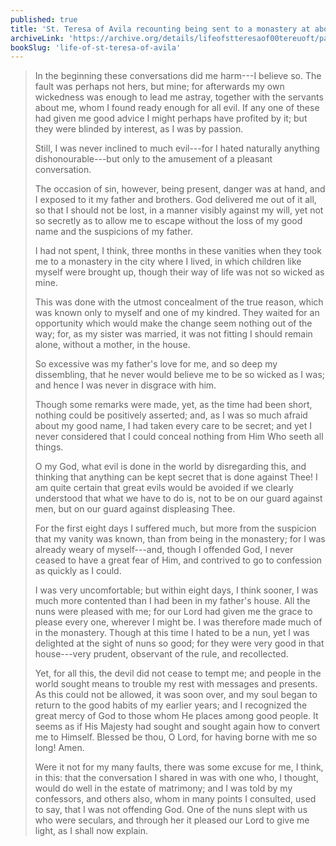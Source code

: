 ```yaml
---
published: true
title: 'St. Teresa of Avila recounting being sent to a monastery at about age 16'
archiveLink: 'https://archive.org/details/lifeofstteresaof00tereuoft/page/10?view=theater'
bookSlug: 'life-of-st-teresa-of-avila'
---
```


> In the beginning these conversations did me harm---I believe so. The fault was perhaps not hers, but mine; for afterwards my own wickedness was enough to lead me astray, together with the servants about me, whom I found ready enough for all evil. If any one of these had given me good advice I might perhaps have profited by it; but they were blinded by interest, as I was by passion.
>
> Still, I was never inclined to much evil---for I hated naturally anything dishonourable---but only to the amusement of a pleasant conversation.
>
> The occasion of sin, however, being present, danger was at hand, and I exposed to it my father and brothers. God delivered me out of it all, so that I should not be lost, in a manner visibly against my will, yet not so secretly as to allow me to escape without the loss of my good name and the suspicions of my father.
>
> I had not spent, I think, three months in these vanities when they took me to a monastery in the city where I lived, in which children like myself were brought up, though their way of life was not so wicked as mine.
>
> This was done with the utmost concealment of the true reason, which was known only to myself and one of my kindred. They waited for an opportunity which would make the change seem nothing out of the way; for, as my sister was married, it was not fitting I should remain alone, without a mother, in the house.
>
> So excessive was my father's love for me, and so deep my dissembling, that he never would believe me to be so wicked as I was; and hence I was never in disgrace with him.
>
> Though some remarks were made, yet, as the time had been short, nothing could be positively asserted; and, as I was so much afraid about my good name, I had taken every care to be secret; and yet I never considered that I could conceal nothing from Him Who seeth all things.
>
> O my God, what evil is done in the world by disregarding this, and thinking that anything can be kept secret that is done against Thee! I am quite certain that great evils would be avoided if we clearly understood that what we have to do is, not to be on our guard against men, but on our guard against displeasing Thee.
>
> For the first eight days I suffered much, but more from the suspicion that my vanity was known, than from being in the monastery; for I was already weary of myself---and, though I offended God, I never ceased to have a great fear of Him, and contrived to go to confession as quickly as I could.
>
> I was very uncomfortable; but within eight days, I think sooner, I was much more contented than I had been in my father's house. All the nuns were pleased with me; for our Lord had given me the grace to please every one, wherever I might be. I was therefore made much of in the monastery. Though at this time I hated to be a nun, yet I was delighted at the sight of nuns so good; for they were very good in that house---very prudent, observant of the rule, and recollected.
>
> Yet, for all this, the devil did not cease to tempt me; and people in the world sought means to trouble my rest with messages and presents. As this could not be allowed, it was soon over, and my soul began to return to the good habits of my earlier years; and I recognized the great mercy of God to those whom He places among good people. It seems as if His Majesty had sought and sought again how to convert me to Himself. Blessed be thou, O Lord, for having borne with me so long! Amen.
>
> Were it not for my many faults, there was some excuse for me, I think, in this: that the conversation I shared in was with one who, I thought, would do well in the estate of matrimony; and I was told by my confessors, and others also, whom in many points I consulted, used to say, that I was not offending God. One of the nuns slept with us who were seculars, and through her it pleased our Lord to give me light, as I shall now explain.